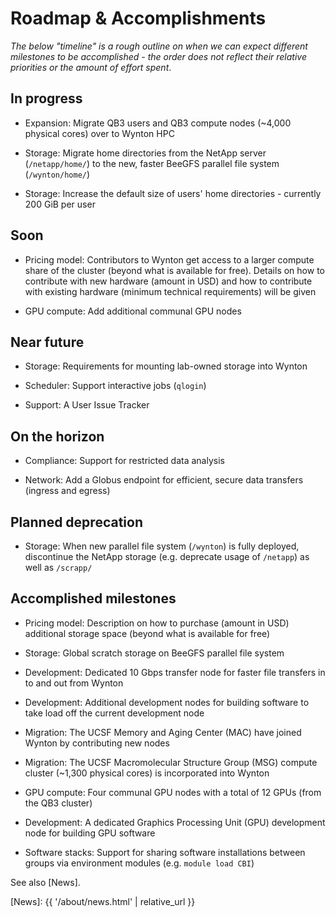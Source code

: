 # Roadmap & Accomplishments

_The below "timeline" is a rough outline on when we can expect different milestones to be accomplished - the order does not reflect their relative priorities or the amount of effort spent_.


## In progress

* Expansion: Migrate QB3 users and QB3 compute nodes (~4,000 physical cores) over to Wynton HPC

* Storage: Migrate home directories from the NetApp server (`/netapp/home/`) to the new, faster BeeGFS parallel file system (`/wynton/home/`)

* Storage: Increase the default size of users' home directories - currently 200 GiB per user


## Soon

* Pricing model: Contributors to Wynton get access to a larger compute share of the cluster (beyond what is available for free).  Details on how to contribute with new hardware (amount in USD) and how to contribute with existing hardware (minimum technical requirements) will be given

* GPU compute: Add additional communal GPU nodes


## Near future

* Storage: Requirements for mounting lab-owned storage into Wynton

* Scheduler: Support interactive jobs (`qlogin`)

* Support: A User Issue Tracker


## On the horizon

* Compliance: Support for restricted data analysis

* Network: Add a Globus endpoint for efficient, secure data transfers (ingress and egress)


## Planned deprecation

* Storage: When new parallel file system (`/wynton`) is fully deployed, discontinue the NetApp storage (e.g. deprecate usage of `/netapp`) as well as `/scrapp/`


## Accomplished milestones

* Pricing model: Description on how to purchase (amount in USD) additional storage space (beyond what is available for free)

* Storage: Global scratch storage on BeeGFS parallel file system

* Development: Dedicated 10 Gbps transfer node for faster file transfers in to and out from Wynton

* Development: Additional development nodes for building software to take load off the current development node

* Migration: The UCSF Memory and Aging Center (MAC) have joined Wynton by contributing new nodes

* Migration: The UCSF Macromolecular Structure Group (MSG) compute cluster (~1,300 physical cores) is incorporated into Wynton

* GPU compute: Four communal GPU nodes with a total of 12 GPUs (from the QB3 cluster)

* Development: A dedicated Graphics Processing Unit (GPU) development node for building GPU software

* Software stacks: Support for sharing software installations between groups via environment modules (e.g. `module load CBI`)


See also [News].



[QB3]: https://salilab.org/qb3cluster/
[BeeGFS]: https://www.beegfs.io/
[Globus]: https://www.globus.org/
[News]: {{ '/about/news.html' | relative_url }}